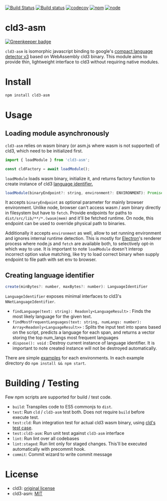 [![Build Status](https://travis-ci.org/kwonoj/cld3-asm.svg?branch=master)](https://travis-ci.org/kwonoj/cld3-asm)
[![Build status](https://ci.appveyor.com/api/projects/status/vko7m5l7brt5w9ok?svg=true)](https://ci.appveyor.com/project/kwonoj/cld3-asm)
[![codecov](https://codecov.io/gh/kwonoj/cld3-asm/branch/master/graph/badge.svg)](https://codecov.io/gh/kwonoj/cld3-asm)
[![npm](https://img.shields.io/npm/v/cld3-asm.svg)](https://www.npmjs.com/package/cld3-asm)
[![node](https://img.shields.io/badge/node-=>4.0-blue.svg?style=flat)](https://www.npmjs.com/package/cld3-asm)

# cld3-asm

[![Greenkeeper badge](https://badges.greenkeeper.io/kwonoj/cld3-asm.svg)](https://greenkeeper.io/)

`cld3-asm` is isomorphic javascript binding to google's [compact language detector v3](https://github.com/google/cld3) based on WebAssembly cld3 binary. This module aims to provide thin, lightweight interface to cld3 without requiring native modules.

# Install

```sh
npm install cld3-asm
```

# Usage

## Loading module asynchronously

`cld3-asm` relies on wasm binary (or asm.js where wasm is not supported) of cld3, which need to be initialized first.

```js
import { loadModule } from 'cld3-asm';

const cldFactory = await loadModule();
```

`loadModule` loads wasm binary, initialize it, and returns factory function to create instance of cld3 [language identifier.](https://github.com/kwonoj/cld3-asm/blob/1a86bb67abcebc2cd0e90a83149292eb044e4122/src/cldAsmModule.ts#L70-L97)

```js
loadModule(binaryEndpoint?: string, environment?: ENVIRONMENT): Promise<CldFactory>
```

It accepts `binaryEndpoint` as optional parameter for mainly browser environment. Unlike node, browser can't access wasm / asm binary directly in filesystem but have to `fetch`. Provide endpoints for paths to `dist/src/lib/**/*.(wasm|mem)` and it'll be fetched runtime. On node, this endpoint can be used to override physical path to binaries.

Additionally it accepts `environment` as well, allow to set running environment and ignores internal runtime detection. This is mostly for [Electron](https://electron.atom.io/)'s renderer process where node.js and `fetch` are available both, to selectively opt-in which way to use. It is important to note `loadModule` doesn't interop incorrect option value matching, like try to load correct binary when supply endpoint to file path with set env to browser.

## Creating language identifier

```js
create(minBytes?: number, maxBytes?: number): LanguageIdentifier
```

`LanguageIdentifier` exposes minimal interfaces to cld3's `NNetLanguageIdentifier`.

- `findLanguage(text: string): Readonly<LanguageResult>` : Finds the most likely language for the given text.
- `findMostFrequentLanguages(text: string, numLangs: number): Array<Readonly<LanguageResult>>` : Splits the input text into spans based on the script, predicts a language for each span, and returns a vector storing the top num_langs most frequent languages
- `dispose(): void` : Destroy current instance of language identifier. It is important to note created instance will not be destroyed automatically.

There are simple [examples](https://github.com/kwonoj/cld3-asm/tree/master/examples) for each environments. In each example directory do `npm install && npm start`.

# Building / Testing

Few npm scripts are supported for build / test code.

- `build`: Transpiles code to ES5 commonjs to `dist`.
- `test`: Run `cld` / `cld3-asm` test both. Does not require `build` before execute test.
- `test:cld`: Run integration test for actual cld3 wasm binary, using [cld's test case](https://github.com/google/cld3/blob/2afbfc6f8b82cb7a5557c81862509e06f4f23ac4/src/nnet_lang_id_test.cc).
- `test:cld3-asm`: Run unit test against `cld3-asm` interface
- `lint`: Run lint over all codebases
- `lint:staged`: Run lint only for staged changes. This'll be executed automatically with precommit hook.
- `commit`: Commit wizard to write commit message

# License

- cld3: [original license](https://github.com/google/cld3/blob/master/LICENSE)
- cld3-asm: [MIT](https://github.com/kwonoj/cld3-asm/blob/master/LICENSE)